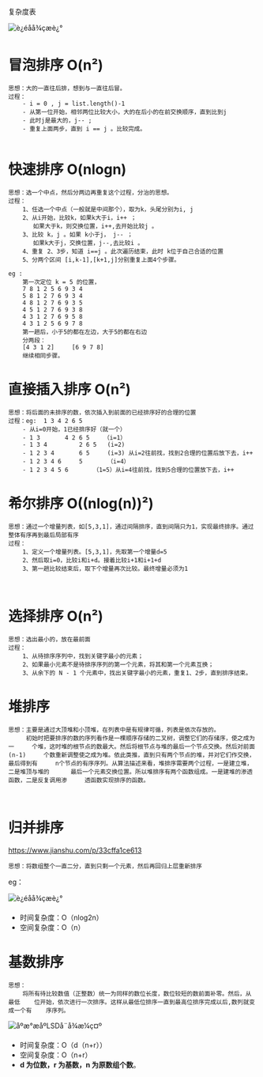 复杂度表

![è¿éåå¾çæè¿°](https://img-blog.csdn.net/20160924191851607)







# 冒泡排序 O(n²)

```
思想：大的一直往后排，想到与一直往后冒。
过程：
	- i = 0 , j = list.length()-1
	- 从第一位开始，相邻两位比较大小，大的在后小的在前交换顺序，直到比到j
	- 此时j是最大的，j-- ;
	- 重复上面两步，直到 i == j 。比较完成。


```



# 快速排序 O(nlogn)

```
思想：选一个中点，然后分两边再重复这个过程，分治的思想。
过程：
	1、任选一个中点（一般就是中间那个），取为k，头尾分别为i, j
	2、从i开始，比较k，如果k大于i，i++ ；
	   如果大于k，则交换位置，i++,去开始比较j 。
	3、比较 k，j 。如果 k小于j， j-- ；
	   如果k大于j，交换位置，j--,去比较i 。
	4、重复 2、3步，知道 i==j 。此次遍历结束，此时 k位于自己合适的位置
	5、分两个区间 [i,k-1],[k+1,j]分别重复上面4个步骤。
	
eg :
	第一次定位 k = 5 的位置，
	7 8 1 2 5 6 9 3 4
	5 8 1 2 7 6 9 3 4
	4 8 1 2 7 6 9 3 5
	4 5 1 2 7 6 9 3 8
	4 3 1 2 7 6 9 5 8
	4 3 1 2 5 6 9 7 8
	第一趟后，小于5的都在左边，大于5的都在右边
	分两段：
	[4 3 1 2]     [6 9 7 8]
	继续相同步骤。
```





# 直接插入排序 O(n²)

```
思想：将后面的未排序的数，依次插入到前面的已经排序好的合理的位置
过程：eg:  1 3 4 2 6 5
	- 从i=0开始，1已经排序好（就一个）
	- 1 3		4 2 6 5    （i=1）
	- 1 3 4			2 6 5	(i=2)
	- 1 2 3 4		6 5		(i=3) 从i=2往前找，找到2合理的位置后放下去，i++
	- 1 2 3 4 6		5		（i=4）
	- 1 2 3 4 5 6		（1=5）从i=4往前找，找到5合理的位置放下去，i++
```



# 希尔排序 O((nlog(n))²)

```
思想：通过一个增量列表，如[5,3,1]，通过间隔排序，直到间隔只为1，实现最终排序。通过整体有序再到最后局部有序
过程：
	1、定义一个增量列表。[5,3,1]，先取第一个增量d=5
	2、然后取i=0，比较i和i+d。接着比较i+1和i+1+d
	3、第一趟比较结束后，取下个增量再次比较。最终增量必须为1

	
```



# 选择排序 O(n²)

```
思想：选出最小的，放在最前面
过程：
	1、从待排序序列中，找到关键字最小的元素； 
	2、如果最小元素不是待排序序列的第一个元素，将其和第一个元素互换； 
 	3、从余下的 N - 1 个元素中，找出关键字最小的元素，重复1、2步，直到排序结束。

```



# 堆排序

```/\
思想：主要是通过大顶堆和小顶堆，在列表中是有规律可循，列表是依次存放的。
	 初始时把要排序的数的序列看作是一棵顺序存储的二叉树，调整它们的存储序，使之成为一	  个堆，这时堆的根节点的数最大。然后将根节点与堆的最后一个节点交换。然后对前面(n-1)	  个数重新调整使之成为堆。依此类推，直到只有两个节点的堆，并对它们作交换，最后得到有		n个节点的有序序列。从算法描述来看，堆排序需要两个过程，一是建立堆，二是堆顶与堆的 	   最后一个元素交换位置。所以堆排序有两个函数组成。一是建堆的渗透函数，二是反复调用渗	 透函数实现排序的函数。

			
```



# 归并排序

https://www.jianshu.com/p/33cffa1ce613

```
思想：将数组整个一直二分，直到只剩一个元素，然后再回归上层重新排序
```

eg：

![è¿éåå¾çæè¿°](https://img-blog.csdn.net/20170906101723017)

- 时间复杂度：O（nlog2n）
- 空间复杂度：O（n）



# 基数排序

```
思想：
	将所有待比较数值（正整数）统一为同样的数位长度，数位较短的数前面补零。然后，从最低	 位开始，依次进行一次排序。这样从最低位排序一直到最高位排序完成以后,数列就变成一个有	   序序列。
```

![åºæ°æåºLSDå¨å¾æ¼ç¤º](https://itimetraveler.github.io/gallery/sort-algorithms/radix-sort_sample.gif)

- 时间复杂度：O（d（n+r））
- 空间复杂度：O（n+r）
- **d 为位数，r 为基数，n 为原数组个数**。







